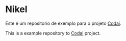 # Nikel

Este é um repositorio de exemplo para o projeto [Codai](https.growdev.com.br/).

This is a example repository to [Codai](https.growdev.com.br/) project.
